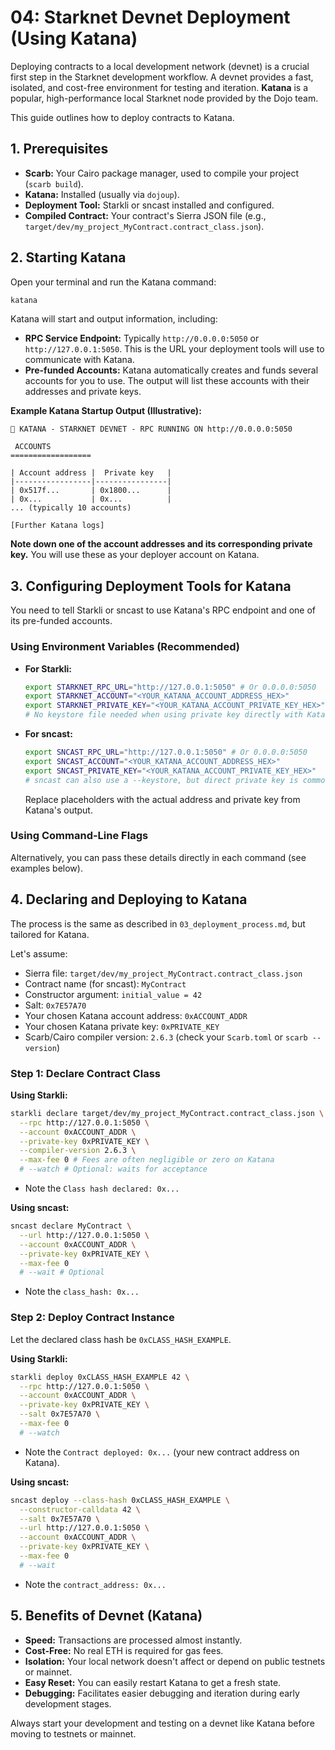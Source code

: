 # 04: Starknet Devnet Deployment (Using Katana)

Deploying contracts to a local development network (devnet) is a crucial first step in the Starknet development workflow. A devnet provides a fast, isolated, and cost-free environment for testing and iteration. **Katana** is a popular, high-performance local Starknet node provided by the Dojo team.

This guide outlines how to deploy contracts to Katana.

## 1. Prerequisites

*   **Scarb:** Your Cairo package manager, used to compile your project (`scarb build`).
*   **Katana:** Installed (usually via `dojoup`).
*   **Deployment Tool:** Starkli or sncast installed and configured.
*   **Compiled Contract:** Your contract's Sierra JSON file (e.g., `target/dev/my_project_MyContract.contract_class.json`).

## 2. Starting Katana

Open your terminal and run the Katana command:

```bash
katana
```

Katana will start and output information, including:

*   **RPC Service Endpoint:** Typically `http://0.0.0.0:5050` or `http://127.0.0.1:5050`. This is the URL your deployment tools will use to communicate with Katana.
*   **Pre-funded Accounts:** Katana automatically creates and funds several accounts for you to use. The output will list these accounts with their addresses and private keys.

**Example Katana Startup Output (Illustrative):**

```
🚀 KATANA - STARKNET DEVNET - RPC RUNNING ON http://0.0.0.0:5050

 ACCOUNTS 
==================

| Account address |  Private key   |
|-----------------|----------------|
| 0x517f...       | 0x1800...      |
| 0x...           | 0x...          |
... (typically 10 accounts)

[Further Katana logs]
```

**Note down one of the account addresses and its corresponding private key.** You will use these as your deployer account on Katana.

## 3. Configuring Deployment Tools for Katana

You need to tell Starkli or sncast to use Katana's RPC endpoint and one of its pre-funded accounts.

### Using Environment Variables (Recommended)

*   **For Starkli:**
    ```bash
    export STARKNET_RPC_URL="http://127.0.0.1:5050" # Or 0.0.0.0:5050
    export STARKNET_ACCOUNT="<YOUR_KATANA_ACCOUNT_ADDRESS_HEX>"
    export STARKNET_PRIVATE_KEY="<YOUR_KATANA_ACCOUNT_PRIVATE_KEY_HEX>" 
    # No keystore file needed when using private key directly with Katana's accounts
    ```

*   **For sncast:**
    ```bash
    export SNCAST_RPC_URL="http://127.0.0.1:5050" # Or 0.0.0.0:5050
    export SNCAST_ACCOUNT="<YOUR_KATANA_ACCOUNT_ADDRESS_HEX>"
    export SNCAST_PRIVATE_KEY="<YOUR_KATANA_ACCOUNT_PRIVATE_KEY_HEX>"
    # sncast can also use a --keystore, but direct private key is common for Katana
    ```
    Replace placeholders with the actual address and private key from Katana's output.

### Using Command-Line Flags

Alternatively, you can pass these details directly in each command (see examples below).

## 4. Declaring and Deploying to Katana

The process is the same as described in `03_deployment_process.md`, but tailored for Katana.

Let's assume:
*   Sierra file: `target/dev/my_project_MyContract.contract_class.json`
*   Contract name (for sncast): `MyContract`
*   Constructor argument: `initial_value = 42`
*   Salt: `0x7E57A70`
*   Your chosen Katana account address: `0xACCOUNT_ADDR`
*   Your chosen Katana private key: `0xPRIVATE_KEY`
*   Scarb/Cairo compiler version: `2.6.3` (check your `Scarb.toml` or `scarb --version`)

### Step 1: Declare Contract Class

**Using Starkli:**

```bash
starkli declare target/dev/my_project_MyContract.contract_class.json \
  --rpc http://127.0.0.1:5050 \
  --account 0xACCOUNT_ADDR \
  --private-key 0xPRIVATE_KEY \
  --compiler-version 2.6.3 \
  --max-fee 0 # Fees are often negligible or zero on Katana
  # --watch # Optional: waits for acceptance
```
*   Note the `Class hash declared: 0x...`

**Using sncast:**

```bash
sncast declare MyContract \
  --url http://127.0.0.1:5050 \
  --account 0xACCOUNT_ADDR \
  --private-key 0xPRIVATE_KEY \
  --max-fee 0 
  # --wait # Optional
```
*   Note the `class_hash: 0x...`

### Step 2: Deploy Contract Instance

Let the declared class hash be `0xCLASS_HASH_EXAMPLE`.

**Using Starkli:**

```bash
starkli deploy 0xCLASS_HASH_EXAMPLE 42 \
  --rpc http://127.0.0.1:5050 \
  --account 0xACCOUNT_ADDR \
  --private-key 0xPRIVATE_KEY \
  --salt 0x7E57A70 \
  --max-fee 0
  # --watch
```
*   Note the `Contract deployed: 0x...` (your new contract address on Katana).

**Using sncast:**

```bash
sncast deploy --class-hash 0xCLASS_HASH_EXAMPLE \
  --constructor-calldata 42 \
  --salt 0x7E57A70 \
  --url http://127.0.0.1:5050 \
  --account 0xACCOUNT_ADDR \
  --private-key 0xPRIVATE_KEY \
  --max-fee 0
  # --wait
```
*   Note the `contract_address: 0x...`

## 5. Benefits of Devnet (Katana)

*   **Speed:** Transactions are processed almost instantly.
*   **Cost-Free:** No real ETH is required for gas fees.
*   **Isolation:** Your local network doesn't affect or depend on public testnets or mainnet.
*   **Easy Reset:** You can easily restart Katana to get a fresh state.
*   **Debugging:** Facilitates easier debugging and iteration during early development stages.

Always start your development and testing on a devnet like Katana before moving to testnets or mainnet. 